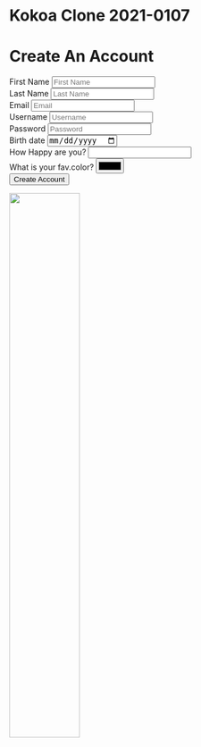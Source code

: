 # Kokoa Clone 2021-0107

<!DOCTYPE html>
<html>
  <head>
    <meta charset="utf-8">
    <meta name="viewport" content="width=device-width">
    <title>repl.it</title>
  </head>
  <body>
     <h1>Create An Account</h1>
     <form>
       <div>
         <label for="First Name">First Name</label>
         <input id="First Name" required placeholder="First Name" type="text"/>
       </div>
       <div>
         <label for="Last Name">Last Name</label>
         <input id="Last Name" required placeholder="Last Name" type="text"/>
       </div>
       <div>
          <label for="Email">Email</label>
          <input id="Email" required placeholder="Email" type="Email"/>
       </div>
       <div>
          <label for="username">Username</label>
          <input id="username" required placeholder="Username" type="text"/>
       </div>
       <div>
          <label for="password">Password</label>
          <input id="password" required placeholder="Password" minlength="10" type="password"/>
       </div>
       <div>
          <label for="date">Birth date</label>
          <input required id="date" type="date"/>
       </div>
       <div>
         <label for="Happy">How Happy are you?</label>
         <input required id="type="range" list="tickmarks"/>
         <datalist id="tickmarks">
           <option value="0"></option>
           <option value="10"></option>
           <option value="20"></option>
           <option value="30"></option>
           <option value="40"></option>
           <option value="50"></option>
           <option value="60"></option>
           <option value="70"></option>
           <option value="80"></option>
           <option value="90"></option>
           <option value="100"></option>
         </datalist>
       </div>
       <div>
         <label for="fav-color">What is your fav.color?</label>
         <input required id="fav-color" type="color"/>
       </div>
       <div>
         <input type="submit" value="Create Account"/>
       </div>
     </form>
     <p><image src="0107.gif" width=50%></image></p>

  </body>
</html>
